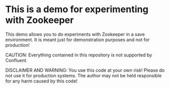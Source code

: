 # This is a demo for experimenting with Zookeeper

This demo allows you to do experiments with Zookeeper in a save environment. It is meant just for demonstration purposes and not for production!

CAUTION: Everything contained in this repository is not supported by Confluent.

DISCLAIMER AND WARNING: You use this code at your own risk! Please do not use it for production systems. The author may not be held responsible for any harm caused by this code!
